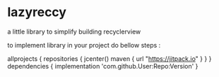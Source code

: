 # lazyreccy
a little library to simplify building recyclerview


to implement library in your project do bellow steps :

  allprojects {
        repositories {
            jcenter()
            maven { url "https://jitpack.io" }
        }
   }
   dependencies {
        implementation 'com.github.User:Repo:Version'
   }
